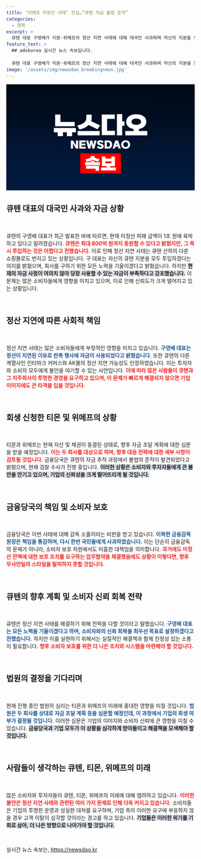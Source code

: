 ```yaml
---
title: ‘티메프 미정산 사태’ 진실…“큐텐 자금 불법 흔적”
categories:
  - 경제
excerpt: >
  큐텐 대표 구영배가 티몬·위메프의 정산 지연 사태에 대해 대국민 사과하며 자신의 지분을 모두 동원하겠다고 밝혔습니다. 그러나 1조 원에 달하는 미정산 금액의 행방은 여전히 미궁에 빠져 있습니다. 클릭해 더 자세한 이야기를 확인하세요!
feature_text: >
  ## adskorea 실시간 뉴스 속보입니다.

  큐텐 대표 구영배가 티몬·위메프의 정산 지연 사태에 대해 대국민 사과하며 자신의 지분을 모두 동원하겠다고 밝혔습니다. 그러나 1조 원에 달하는 미정산 금액의 행방은 여전히 미궁에 빠져 있습니다. 클릭해 더 자세한 이야기를 확인하세요!
image: '/assets/img/newsdao_breakingnews.jpg'
---
```


<p><img src="/assets/img/newsdao_breakingnews.jpg" alt="adskorea 속보" /></p>

<h2 data-ke-size="size26">큐텐 대표의 대국민 사과와 자금 상황</h2>

<p data-ke-size="size16">&nbsp;</p>

<p>큐텐의 구영배 대표가 최근 발표한 바에 따르면, 현재 미정산 피해 금액이 1조 원에 육박하고 있다고 알려졌습니다. <b><span style="color: #ee2323;">큐텐은 최대 800억 원까지 동원할 수 있다고 밝혔지만, 그 즉시 투입하는 것은 어렵다고 전했습니다.</span></b> 이로 인해 정산 지연 사태는 큐텐 산하의 다른 쇼핑몰로도 번지고 있는 상황입니다. 구 대표는 자신의 큐텐 지분을 모두 투입하겠다는 의지를 밝혔으며, 회사를 구하기 위한 모든 노력을 기울이겠다고 밝혔습니다. 하지만 <b><span style="background-color: #21538527;">현재의 자금 사정이 여의치 않아 당장 사용할 수 있는 자금이 부족하다고 강조했습니다.</span></b> 이 문제는 많은 소비자들에게 영향을 미치고 있으며, 이로 인해 신뢰도가 크게 떨어지고 있는 상황입니다. </p>

<p data-ke-size="size16">&nbsp;</p>

<h2 data-ke-size="size26">정산 지연에 따른 사회적 책임</h2>

<p data-ke-size="size16">&nbsp;</p>

<p>정산 지연 사태는 많은 소비자들에게 부정적인 영향을 미치고 있습니다. <b><span style="color: #1a5490;">구영배 대표는 정산이 지연된 이유로 판촉 행사에 자금이 사용되었다고 밝혔습니다.</span></b> 또한 큐텐의 다른 계열사인 인터파크 커머스와 AK몰의 정산 지연 가능성도 인정하였습니다. 이는 투자자와 소비자 모두에게 불안을 야기할 수 있는 사안입니다. <b><span style="color: #ee2323;">이에 따라 많은 사람들이 큐텐과 그 지주회사의 투명한 경영을 요구하고 있으며, 이 문제가 빠르게 해결되지 않으면 기업 이미지에도 큰 타격을 입을 것입니다.</span></b></p>

<p data-ke-size="size16">&nbsp;</p>

<h2 data-ke-size="size26">회생 신청한 티몬 및 위메프의 상황</h2>

<p data-ke-size="size16">&nbsp;</p>

<p>티몬과 위메프는 현재 자산 및 채권이 동결된 상태로, 향후 자금 조달 계획에 대한 심문을 받을 예정입니다. <b><span style="color: #ee2323;">이는 두 회사를 대상으로 하며, 향후 대응 전략에 대한 세부 사항이 검토될 것입니다.</span></b> 금융당국은 큐텐의 자금 추적 과정에서 불법의 흔적이 발견되었다고 밝혔으며, 현재 검찰 수사가 진행 중입니다. <b><span style="background-color: #21538527;">이러한 상황은 소비자와 투자자들에게 큰 불안을 안기고 있으며, 기업의 신뢰성을 크게 떨어뜨리게 될 것입니다.</span></b></p>

<p data-ke-size="size16">&nbsp;</p>

<h2 data-ke-size="size26">금융당국의 책임 및 소비자 보호</h2>

<p data-ke-size="size16">&nbsp;</p>

<p>금융당국은 이번 사태에 대해 감독 소홀이라는 비판을 받고 있습니다. <b><span style="color: #1a5490;">이복현 금융감독원장은 책임을 통감하며, 다시 한번 국민들에게 사과하였습니다.</span></b> 이는 단순히 금융감독의 문제가 아니라, 소비자 보호 차원에서도 미흡한 대책임을 의미합니다. <b><span style="color: #ee2323;">과거에도 미정산 잔액에 대한 보호 조치를 요구하는 업무협약을 체결했음에도 상황이 이렇다면, 향후 무사안일의 스타일을 탈피하지 못할 것입니다.</span></b> </p>

<p data-ke-size="size16">&nbsp;</p>

<h2 data-ke-size="size26">큐텐의 향후 계획 및 소비자 신뢰 회복 전략</h2>

<p data-ke-size="size16">&nbsp;</p>

<p>큐텐은 정산 지연 사태를 해결하기 위해 전력을 다할 것이라고 말했습니다. <b><span style="color: #1a5490;">구영배 대표는 모든 노력을 기울이겠다고 하며, 소비자와의 신뢰 회복을 최우선 목표로 설정하겠다고 전했습니다.</span></b> 하지만 이를 실현하기 위해서는 실질적인 해결책과 함께 진정성 있는 소통이 필요합니다. <b><span style="color: #ee2323;">향후 소비자 보호를 위한 더 나은 조치와 시스템을 마련해야 할 것입니다.</span></b></p>

<p data-ke-size="size16">&nbsp;</p>

<h2 data-ke-size="size26">법원의 결정을 기다리며</h2>

<p data-ke-size="size16">&nbsp;</p>

<p>현재 진행 중인 법원의 심리는 티몬과 위메프의 미래에 중대한 영향을 미칠 것입니다. <b><span style="color: #1a5490;">법원은 두 회사를 상대로 자금 조달 계획 등을 심문할 예정인데, 이 과정에서 기업의 회생 여부가 결정될 것입니다.</span></b> 이러한 심문은 기업의 이미지와 소비자 신뢰에 큰 영향을 미칠 수 있습니다. <b><span style="background-color: #21538527;">금융당국과 기업 모두가 이 상황을 심각하게 받아들이고 해결책을 모색해야 할 것입니다.</span></b></p>

<p data-ke-size="size16">&nbsp;</p>

<h2 data-ke-size="size26">사람들이 생각하는 큐텐, 티몬, 위메프의 미래</h2>

<p data-ke-size="size16">&nbsp;</p>

<p>많은 소비자와 투자자들이 큐텐, 티몬, 위메프의 미래에 대해 염려하고 있습니다. <b><span style="color: #ee2323;">이러한 불안은 정산 지연 사태와 관련된 여러 가지 문제로 인해 더욱 커지고 있습니다.</span></b> 소비자들은 기업의 투명한 운영과 성실한 대처를 요구하며, 기업 측이 이러한 요구에 부응하지 않을 경우 고객 이탈이 심각할 것이라는 경고를 하고 있습니다. <b><span style="background-color: #21538527;">기업들은 이러한 위기를 기회로 삼아, 더 나은 방향으로 나아가야 할 것입니다.</span></b></p>

<p data-ke-size="size16">&nbsp;</p>
실시간 뉴스 속보는, <a href="https://newsdao.kr" rel="dofollow">https://newsdao.kr</a>


